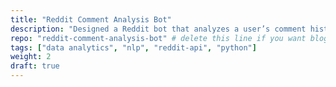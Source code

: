 ```yaml
---
title: "Reddit Comment Analysis Bot"
description: "Designed a Reddit bot that analyzes a user’s comment history and displays a graph of their most used words and their most active subreddits. "
repo: "reddit-comment-analysis-bot" # delete this line if you want blog-like posts for projects
tags: ["data analytics", "nlp", "reddit-api", "python"]
weight: 2
draft: true
---
```

